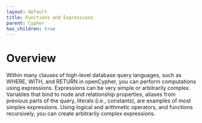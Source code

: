 ```yaml
---
layout: default
title: Functions and Expressions 
parent: Cypher
has_children: true
---
```


# Overview
Within many clauses of high-level database query languages,
such as WHERE, WITH, and RETURN in openCypher, you can perform
computations using expressions. Expressions can be very simple or
arbitrarily complex. Variables that bind to node and relationship
properties, aliases from previous parts of the query, literals (i.e., constants),
are examples of most simples expressions. Using logical and arithmetic operators,
and functions recursively, you can create arbitrarily complex expressions.
